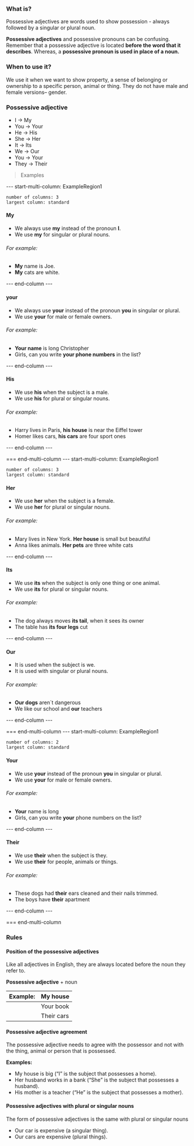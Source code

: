 ### What is?
Possessive adjectives are words used to show possession - always followed by a singular or plural noun.

**Possessive adjectives** and possessive pronouns can be confusing. Remember that a possessive adjective is located **before the word that it describes**. Whereas, a **possessive pronoun is used in place of a noun.**

### When to use it?
We use it when we want to show property, a sense of belonging or ownership to a specific person, animal or thing. They do not have male and female versions– gender.

### Possessive adjective
- I -> My
- You -> Your
- He -> His
- She -> Her
- It -> Its
- We -> Our
- You -> Your
- They -> Their

>Examples

--- start-multi-column: ExampleRegion1  
```column-settings  
number of columns: 3
largest column: standard  
```

#### My
- We always use **my** instead of the pronoun **I**.
- We use **my** for singular or plural nouns.
###### For example:
- **My** name is Joe.
- **My** cats are white.

--- end-column ---

#### your
- We always use **your** instead of the pronoun **you** in singular or plural.
- We use **your** for male or female owners.
###### For example:
- **Your name** is long Christopher
- Girls, can you write **your phone numbers** in the list?

--- end-column ---

#### His
- We use **his** when the subject is a male.
- We use **his** for plural or singular nouns.
###### For example:
- Harry lives in Paris, **his house** is near the Eiffel tower
- Homer likes cars, **his cars** are four sport ones

--- end-column ---

=== end-multi-column
--- start-multi-column: ExampleRegion1  
```column-settings  
number of columns: 3
largest column: standard  
```

#### Her
- We use **her** when the subject is a female.
- We use **her** for plural or singular nouns.
###### For example:
- Mary lives in New York. **Her house** is small but beautiful
- Anna likes animals. **Her pets** are three white cats

--- end-column ---

#### Its
- We use **its** when the subject is only one thing or one animal.
- We use **its** for plural or singular nouns.
###### For example:
- The dog always moves **its tail**, when it sees its owner
- The table has **its four legs** cut

--- end-column ---

#### Our
- It is used when the subject is we.
- It is used with singular or plural nouns.
###### For example:
- **Our dogs** aren´t dangerous
- We like our school and **our** teachers

--- end-column ---

=== end-multi-column
--- start-multi-column: ExampleRegion1  
```column-settings  
number of columns: 2
largest column: standard  
```

#### Your
- We use **your** instead of the pronoun **you** in singular or plural.
- We use **your** for male or female owners.
###### For example:
- **Your** name is long
- Girls, can you write **your** phone numbers on the list?

--- end-column ---

#### Their
- We use **their** when the subject is they.
- We use **their** for people, animals or things.
###### For example:
- These dogs had **their** ears cleaned and their nails trimmed.
- The boys have **their** apartment

--- end-column ---

=== end-multi-column

### Rules

#### Position of the possessive adjectives
Like all adjectives in English, they are always located before the noun they refer to.

**Possessive adjective** + noun

| **Example:** | My house   |
| ------------ | ---------- |
|              | Your book  |
|              | Their cars |
#### Possessive adjective agreement
The possessive adjective needs to agree with the possessor and not with the thing, animal or person that is possessed.

**Examples:**

- My house is big (“I” is the subject that possesses a home).
- Her husband works in a bank (“She” is the subject that possesses a husband).
- His mother is a teacher (“He” is the subject that possesses a mother).

#### Possessive adjectives with plural or singular nouns
The form of possessive adjectives is the same with plural or singular nouns

- Our car is expensive (a singular thing).
- Our cars are expensive (plural things).